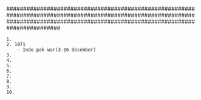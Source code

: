 ########################################################################################################################################################################################

	
	1. 
	2. 1971 
		- Indo pak war(3-16 december) 
	3. 
	4.
	5. 
	6. 
	7. 
	8.
	9.
	10.
